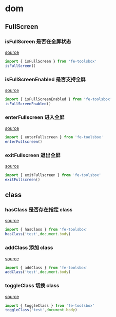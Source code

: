 # dom

## FullScreen
### isFullScreen 是否在全屏状态

[source](https://github.com/chenym1992/toolsbox/blob/main/src/dom/index.ts#L7)

```ts
import { isFullScreen } from 'fe-toolsbox'
isFullScreen()
```

### isFullScreenEnabled 是否支持全屏

[source](https://github.com/chenym1992/toolsbox/blob/main/src/dom/index.ts#L20)

```ts
import { isFullScreenEnabled } from 'fe-toolsbox'
isFullScreenEnabled()
```

### enterFullscreen 进入全屏

[source](https://github.com/chenym1992/toolsbox/blob/main/src/dom/index.ts#L35)

```ts
import { enterFullscreen } from 'fe-toolsbox'
enterFullscreen()
```
### exitFullscreen 退出全屏

[source](https://github.com/chenym1992/toolsbox/blob/main/src/dom/index.ts#L53)

```ts
import { exitFullscreen } from 'fe-toolsbox'
exitFullscreen()
```
## class

### hasClass 是否存在指定 class

[source](https://github.com/chenym1992/toolsbox/blob/main/src/dom/class.ts#L12)
 
```ts
import { hasClass } from 'fe-toolsbox'
hasClass('test',document.body)
```
### addClass 添加 class
[source](https://github.com/chenym1992/toolsbox/blob/main/src/dom/class.ts#L28)

```ts
import { addClass } from 'fe-toolsbox'
addClass('test',document.body)
```

### toggleClass 切换 class

[source](https://github.com/chenym1992/toolsbox/blob/main/src/dom/class.ts#L48)

```ts
import { toggleClass } from 'fe-toolsbox'
toggleClass('test',document.body)
```
